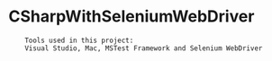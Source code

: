# CSharpWithSeleniumWebDriver
		Tools used in this project:
		Visual Studio, Mac, MSTest Framework and Selenium WebDriver
 
 
